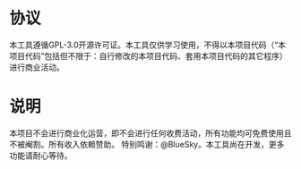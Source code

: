 # 协议
本工具遵循GPL-3.0开源许可证。本工具仅供学习使用，不得以本项目代码（“本项目代码”包括但不限于：自行修改的本项目代码、套用本项目代码的其它程序）进行商业活动。
# 说明
本项目不会进行商业化运营，即不会进行任何收费活动，所有功能均可免费使用且不被阉割。所有收入依赖赞助。
特别鸣谢：@BlueSky。本工具尚在开发，更多功能请耐心等待。
